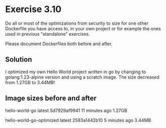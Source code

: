 # Exercise 3.10
Do all or most of the optimizations from security to size for one other Dockerfile you have access to, in your own project or for example the ones used in previous "standalone" exercises.

Please document Dockerfiles both before and after.

## Solution
I optimized my own Hello World project written in go by changing to golang:1.23-alpine version and using a scratch image. The size decreased from 1.27GB to 3.44MB!

## Image sizes before and after
hello-world-go                               latest            5d7929af9941   11 minutes ago   1.27GB

hello-world-go-optimized                     latest            2593a1442b10   5 minutes ago    3.44MB